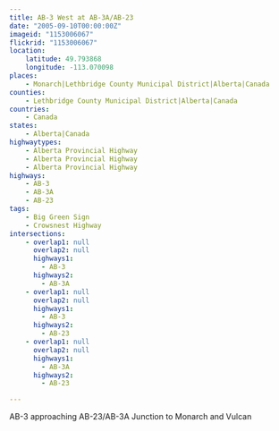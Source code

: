 ```yaml
---
title: AB-3 West at AB-3A/AB-23
date: "2005-09-10T00:00:00Z"
imageid: "1153006067"
flickrid: "1153006067"
location:
    latitude: 49.793868
    longitude: -113.070098
places:
    - Monarch|Lethbridge County Municipal District|Alberta|Canada
counties:
    - Lethbridge County Municipal District|Alberta|Canada
countries:
    - Canada
states:
    - Alberta|Canada
highwaytypes:
    - Alberta Provincial Highway
    - Alberta Provincial Highway
    - Alberta Provincial Highway
highways:
    - AB-3
    - AB-3A
    - AB-23
tags:
    - Big Green Sign
    - Crowsnest Highway
intersections:
    - overlap1: null
      overlap2: null
      highways1:
        - AB-3
      highways2:
        - AB-3A
    - overlap1: null
      overlap2: null
      highways1:
        - AB-3
      highways2:
        - AB-23
    - overlap1: null
      overlap2: null
      highways1:
        - AB-3A
      highways2:
        - AB-23

---
```

AB-3 approaching AB-23/AB-3A Junction to Monarch and Vulcan